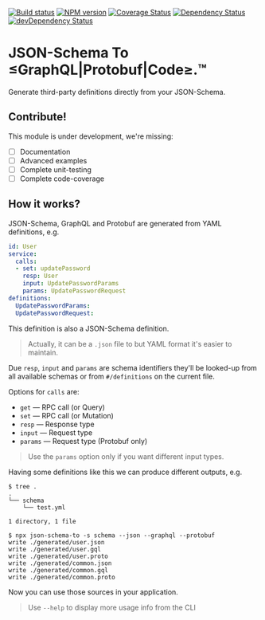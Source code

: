 [![Build status](https://github.com/json-schema-faker/json-schema-to/workflows/build/badge.svg)](https://github.com/json-schema-faker/json-schema-to/actions)
[![NPM version](https://badge.fury.io/js/json-schema-to.svg)](http://badge.fury.io/js/json-schema-to)
[![Coverage Status](https://codecov.io/github/json-schema-faker/json-schema-to/coverage.svg?branch=master)](https://codecov.io/github/json-schema-faker/json-schema-to?branch=master)
[![Dependency Status](https://david-dm.org/json-schema-faker/json-schema-to/status.svg)](https://david-dm.org/json-schema-faker/json-schema-to)
[![devDependency Status](https://david-dm.org/json-schema-faker/json-schema-to/dev-status.svg)](https://david-dm.org/json-schema-faker/json-schema-to#info=devDependencies)

# JSON-Schema To <br> ≤GraphQL|Protobuf|Code≥.™

Generate third-party definitions directly from your JSON-Schema.

## Contribute!

This module is under development, we're missing:

- [ ] Documentation
- [ ] Advanced examples
- [ ] Complete unit-testing
- [ ] Complete code-coverage

## How it works?

JSON-Schema, GraphQL and Protobuf are generated from YAML definitions, e.g.

```yaml
id: User
service:
  calls:
  - set: updatePassword
    resp: User
    input: UpdatePasswordParams
    params: UpdatePasswordRequest
definitions:
  UpdatePasswordParams:
  UpdatePasswordRequest:
```

This definition is also a JSON-Schema definition.

> Actually, it can be a `.json` file to but YAML format it's easier to maintain.

Due `resp`, `input` and `params` are schema identifiers they'll be looked-up from all available schemas or from `#/definitions`  on the current file.

Options for `calls` are:

- `get` &mdash; RPC call (or Query)
- `set` &mdash; RPC call (or Mutation)
- `resp` &mdash; Response type
- `input` &mdash; Request type
- `params` &mdash; Request type (Protobuf only)

> Use the `params` option only if you want different input types.

Having some definitions like this we can produce different outputs, e.g.

```
$ tree .
.
└── schema
    └── test.yml

1 directory, 1 file

$ npx json-schema-to -s schema --json --graphql --protobuf
write ./generated/user.json
write ./generated/user.gql
write ./generated/user.proto
write ./generated/common.json
write ./generated/common.gql
write ./generated/common.proto
```

Now you can use those sources in your application.

> Use `--help` to display more usage info from the CLI
